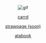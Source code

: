 <div align="center">
<img src="https://cdn.discordapp.com/attachments/1257861951942426696/1402779036542832733/Knifecase_GIF.gif?ex=68952748&is=6893d5c8&hm=96d758b4d97178f1fc5f2cdb0000fd4fa79ef7797ebf99063bb18370cd7736f0&" alt="gif" />
</div>

<p align="center"><a
href="https://labsenct.carrd.co/"

carrd
                    
<p align="center"><a
href="link"

strawpage (soon)

<p align="center"><a
href="https://labsenct.atabook.org"

atabook
